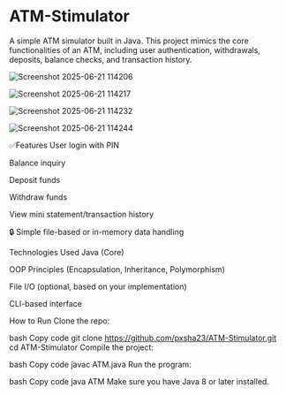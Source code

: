 # ATM-Stimulator
A simple ATM simulator built in Java. This project mimics the core functionalities of an ATM, including user authentication, withdrawals, deposits, balance checks, and transaction history.

![Screenshot 2025-06-21 114206](https://github.com/user-attachments/assets/a3b1ecc2-cc4f-4922-a1bb-a6f18c887b8a)

![Screenshot 2025-06-21 114217](https://github.com/user-attachments/assets/991308b9-e0e3-461a-ae72-77c4dbdc1d34)

![Screenshot 2025-06-21 114232](https://github.com/user-attachments/assets/3a9b4564-44e5-4558-9929-22bc944502a9)

![Screenshot 2025-06-21 114244](https://github.com/user-attachments/assets/b16beeb7-b887-4105-827a-620ee5b0d263)

✅Features
User login with PIN

Balance inquiry

Deposit funds

Withdraw funds

View mini statement/transaction history

🔒 Simple file-based or in-memory data handling

Technologies Used
Java (Core)

OOP Principles (Encapsulation, Inheritance, Polymorphism)

File I/O (optional, based on your implementation)

CLI-based interface

How to Run
Clone the repo:

bash
Copy code
git clone https://github.com/pxsha23/ATM-Stimulator.git
cd ATM-Stimulator
Compile the project:

bash
Copy code
javac ATM.java
Run the program:

bash
Copy code
java ATM
Make sure you have Java 8 or later installed.

